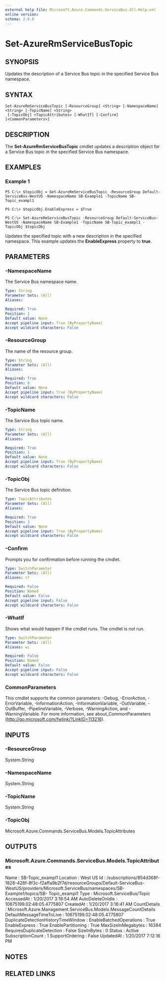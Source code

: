 ```yaml
---
external help file: Microsoft.Azure.Commands.ServiceBus.dll-Help.xml
online version: 
schema: 2.0.0
---
```


# Set-AzureRmServiceBusTopic

## SYNOPSIS
Updates the description of a Service Bus topic in the specified Service Bus namespace.

## SYNTAX

```
Set-AzureRmServiceBusTopic [-ResourceGroup] <String> [-NamespaceName] <String> [-TopicName] <String>
 [-TopicObj] <TopicAttributes> [-WhatIf] [-Confirm] [<CommonParameters>]
```

## DESCRIPTION
The **Set-AzureRmServiceBusTopic** cmdlet updates a description object for a Service Bus topic in the specified Service Bus namespace.

## EXAMPLES

### Example 1
```
PS C:\> $topicObj = Get-AzureRmServiceBusTopic -ResourceGroup Default-ServiceBus-WestUS -NamespaceName SB-Example1 -TopicName SB-Topic_exampl1

PS C:\> $topicObj.EnableExpress = $True

PS C:\> Set-AzureRmServiceBusTopic -ResourceGroup Default-ServiceBus-WestUS -NamespaceName SB-Example1 -TopicName SB-Topic_exampl1 -TopicObj $topicObj
```

Updates the specified topic with a new description in the specified namespace. This example updates the **EnableExpress** property to **true**. 

## PARAMETERS

### -NamespaceName
The Service Bus namespace name.

```yaml
Type: String
Parameter Sets: (All)
Aliases: 

Required: True
Position: 1
Default value: None
Accept pipeline input: True (ByPropertyName)
Accept wildcard characters: False
```

### -ResourceGroup
The name of the resource group.

```yaml
Type: String
Parameter Sets: (All)
Aliases: 

Required: True
Position: 0
Default value: None
Accept pipeline input: True (ByPropertyName)
Accept wildcard characters: False
```

### -TopicName
The Service Bus topic name.

```yaml
Type: String
Parameter Sets: (All)
Aliases: 

Required: True
Position: 1
Default value: None
Accept pipeline input: True (ByPropertyName)
Accept wildcard characters: False
```

### -TopicObj
The Service Bus topic definition.

```yaml
Type: TopicAttributes
Parameter Sets: (All)
Aliases: 

Required: True
Position: 3
Default value: None
Accept pipeline input: True (ByPropertyName)
Accept wildcard characters: False
```

### -Confirm
Prompts you for confirmation before running the cmdlet.

```yaml
Type: SwitchParameter
Parameter Sets: (All)
Aliases: cf

Required: False
Position: Named
Default value: False
Accept pipeline input: False
Accept wildcard characters: False
```

### -WhatIf
Shows what would happen if the cmdlet runs.
The cmdlet is not run.

```yaml
Type: SwitchParameter
Parameter Sets: (All)
Aliases: wi

Required: False
Position: Named
Default value: False
Accept pipeline input: False
Accept wildcard characters: False
```

### CommonParameters
This cmdlet supports the common parameters: -Debug, -ErrorAction, -ErrorVariable, -InformationAction, -InformationVariable, -OutVariable, -OutBuffer, -PipelineVariable, -Verbose, -WarningAction, and -WarningVariable. For more information, see about_CommonParameters (http://go.microsoft.com/fwlink/?LinkID=113216).

## INPUTS

### -ResourceGroup
 System.String

### -NamespaceName
 System.String

### -TopicName
 System.String

### -TopicObj
 Microsoft.Azure.Commands.ServiceBus.Models.TopicAttributes

## OUTPUTS

### Microsoft.Azure.Commands.ServiceBus.Models.TopicAttributes
Name                                : SB-Topic_exampl1
Location                            : West US
Id                                  : /subscriptions/854d368f-1828-428f-8f3c-f2affa9b2f7d/resourceGroups/Default-ServiceBus-WestUS/providers/Microsoft.ServiceBus/namespaces/SB-Example1/topics/SB-
                                      Topic_exampl1
Type                                : Microsoft.ServiceBus/Topic
AccessedAt                          : 1/20/2017 3:18:54 AM
AutoDeleteOnIdle                    : 10675199.02:48:05.4775807
CreatedAt                           : 1/20/2017 3:16:41 AM
CountDetails                        : Microsoft.Azure.Management.ServiceBus.Models.MessageCountDetails
DefaultMessageTimeToLive            : 10675199.02:48:05.4775807
DuplicateDetectionHistoryTimeWindow : 
EnableBatchedOperations             : True
EnableExpress                       : True
EnablePartitioning                  : True
MaxSizeInMegabytes                  : 16384
RequiresDuplicateDetection          : False
SizeInBytes                         : 0
Status                              : Active
SubscriptionCount                   : 1
SupportOrdering                     : False
UpdatedAt                           : 1/20/2017 7:12:16 PM

## NOTES

## RELATED LINKS


